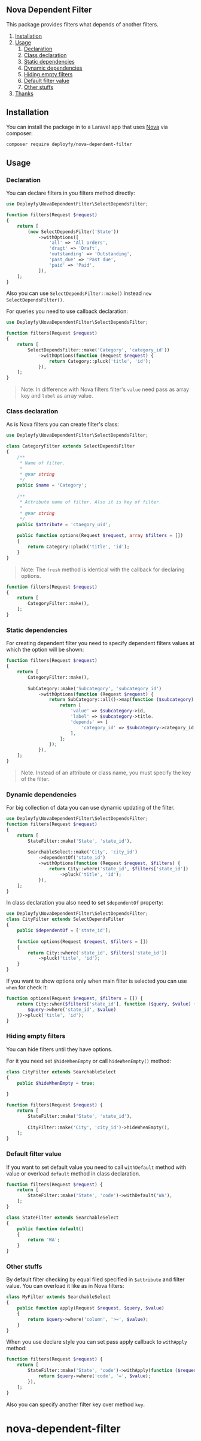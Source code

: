 ## Nova Dependent Filter

This package provides filters what depends of another filters.

1. [Installation](#user-content-installation)
2. [Usage](#user-content-usage)
    1. [Declaration](#user-content-declaration)
    2. [Class declaration](#user-content-class-declaration)
    3. [Static dependencies](#user-content-static-dependencies)
    4. [Dynamic dependencies](#user-content-dynamic-dependencies)
    5. [Hiding empty filters](#user-content-hiding-empty-filters)
    6. [Default filter value](#user-content-default-filter-value)
    7. [Other stuffs](#user-content-other-stuffs)
3. [Thanks](#user-content-thanks)

## Installation

You can install the package in to a Laravel app that uses [Nova](https://nova.laravel.com) via composer:

```sh
composer require deployfy/nova-dependent-filter
```

## Usage

### Declaration

You can declare filters in you filters method directly:

```php
use Deployfy\NovaDependentFilter\SelectDependsFilter;

function filters(Request $request)
{
    return [
        (new SelectDependsFilter('State'))
            ->withOptions([
                'all' => 'All orders',
                'dragt' => 'Draft',
                'outstanding' => 'Outstanding',
                'past_due' => 'Past due',
                'paid' => 'Paid',
            ]),
    ];
}
```

Also you can use `SelectDependsFilter::make()` instead `new SelectDependsFilter()`.

For queries you need to use callback declaration:

```php
use Deployfy\NovaDependentFilter\SelectDependsFilter;

function filters(Request $request)
{
    return [
        SelectDependsFilter::make('Category', 'category_id'))
            ->withOptions(function (Request $request) {
                return Category::pluck('title', 'id');
            }),
    ];
}
```

> Note: In difference with Nova filters filter's `value` need pass as array key and `label` as array value.

### Class declaration

As is Nova filters you can create filter's class:

```php
use Deployfy\NovaDependentFilter\SelectDependsFilter;

class CategoryFilter extends SelectDependsFilter
{
    /**
     * Name of filter.
     *
     * @var string
     */
    public $name = 'Category';
    
    /**
     * Attribute name of filter. Also it is key of filter.
     *
     * @var string
     */
    public $attribute = 'ctaegory_uid';
    
    public function options(Request $request, array $filters = [])
    {
        return Category::pluck('title', 'id');
    } 
}
```

> Note: The `fresh` method is identical with the callback for declaring options.

```php
function filters(Request $request)
{
    return [
        CategoryFilter::make(),
    ];
}
```

### Static dependencies

For creating dependent filter you need to specify dependent filters values at which the option will be shown:

```php
function filters(Request $request)
{
    return [
        CategoryFilter::make(),
        
        SubCategory::make('Subcategory', 'subcategory_id')
            ->withOptions(function (Request $request) {
                return SubCategory::all()->map(function ($subcategory) {
                    return [
                        'value' => $subcategory->id,
                        'label' => $subcategory->title.
                        'depends' => [
                            'category_id' => $subcategory->category_id, //Also you can set array of values
                        ],
                    ];
                });
            }),
    ];
}
```

> Note. Instead of an attribute or class name, you must specify the key of the filter.

### Dynamic dependencies

For big collection of data you can use dynamic updating of the filter.

```php
use Deployfy\NovaDependentFilter\SelectDependsFilter;
function filters(Request $request) 
{
    return [
        StateFilter::make('State', 'state_id'),
        
        SearchableSelect::make('City', 'city_id')
            ->dependentOf('state_id')
            ->withOptions(function (Request $request, $filters) {
                return City::where('state_id', $filters['state_id'])
                    ->pluck('title', 'id');
            }),
    ];
}
```

In class declaration you also need to set `$dependentOf` property:

```php
use Deployfy\NovaDependentFilter\SelectDependsFilter;
class CityFilter extends SelectDependsFilter
{
    public $dependentOf = ['state_id'];
    
    function options(Request $request, $filters = [])
    {
        return City::where('state_id', $filters['state_id'])
            ->pluck('title', 'id');
    }
}
```

If you want to show options only when main filter is selected you can use `when` for check it:

```php
function options(Request $request, $filters = []) {
    return City::when($filters['state_id'], function ($query, $value) {
        $query->where('state_id', $value)
    })->pluck('title', 'id');
}
```

### Hiding empty filters

You can hide filters until they have options.

For it you need set `$hideWhenEmpty` or call `hideWhenEmpty()` method:

```php
class CityFilter extends SearchableSelect
{
    public $hideWhenEmpty = true;
    
}
```

```php
function filters(Request $request) {
    return [
        StateFilter::make('State', 'state_id'),
        
        CityFilter::make('City', 'city_id')->hideWhenEmpty(),
    ];
}

```

### Default filter value

If you want to set default value you need to call `withDefault` method with value or overload `default` method in class declaration.

```php
function filters(Request $request) {
    return [
        StateFilter::make('State', 'code')->withDefault('WA'),
    ];
}

```

```php
class StateFilter extends SearchableSelect
{
    public function default()
    {
        return 'WA';
    }
}

```

### Other stuffs

By default filter checking by equal filed specified in `$attribute` and filter value. You can overload it like as in Nova filters:

```php
class MyFilter extends SearchableSelect
{
    public function apply(Request $request, $query, $value)
    {
        return $query->where('column', '>=', $value);
    }
}
```

When you use declare style you can set pass apply callback to `withApply` method:
```php
function filters(Request $request) {
    return [
        StateFilter::make('State', 'code')->withApply(function ($request, $query, $value) {
            return $query->where('code', '=', $value);
        }),
    ];
}

```

Also you can specify another filter key over method `key`.
# nova-dependent-filter
